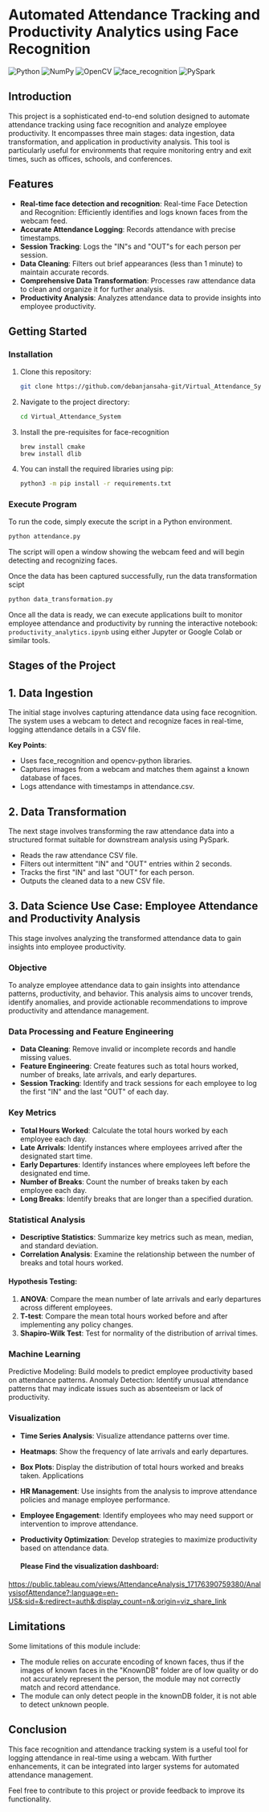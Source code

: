 # Automated Attendance Tracking and Productivity Analytics using Face Recognition
![Python](https://img.shields.io/badge/Python-3.10-python)
![NumPy](https://img.shields.io/badge/NumPy-1.25.2-cyan)
![OpenCV](https://img.shields.io/badge/OpenCV-4.9-blue)
![face_recognition](https://img.shields.io/badge/face--recognition-1.3.0-brown)
![PySpark](https://img.shields.io/badge/Pyspark-3.5.1-orange)

## Introduction

This project is a sophisticated end-to-end solution designed to automate attendance tracking using face recognition and analyze employee productivity. It encompasses three main stages: data ingestion, data transformation, and application in productivity analysis. This tool is particularly useful for environments that require monitoring entry and exit times, such as offices, schools, and conferences.


## Features
- **Real-time face detection and recognition**: Real-time Face Detection and Recognition: Efficiently identifies and logs known faces from the webcam feed.
- **Accurate Attendance Logging**: Records attendance with precise timestamps.
- **Session Tracking**: Logs the "IN"s and "OUT"s for each person per session.
- **Data Cleaning**: Filters out brief appearances (less than 1 minute) to maintain accurate records.
- **Comprehensive Data Transformation**: Processes raw attendance data to clean and organize it for further analysis.
- **Productivity Analysis**: Analyzes attendance data to provide insights into employee productivity.


## Getting Started

### Installation

1. Clone this repository:
   ```bash
   git clone https://github.com/debanjansaha-git/Virtual_Attendance_System
   ```
2. Navigate to the project directory:
   ```bash
   cd Virtual_Attendance_System
   ```

3. Install the pre-requisites for face-recognition
   ```
   brew install cmake
   brew install dlib
   ```

4. You can install the required libraries using pip:
   ```bash
   python3 -m pip install -r requirements.txt
   ```

### Execute Program

To run the code, simply execute the script in a Python environment. 
   ```bash
   python attendance.py
   ```

The script will open a window showing the webcam feed and will begin detecting and recognizing faces.

Once the data has been captured successfully, run the data transformation scipt
   ```bash
   python data_transformation.py
   ```

Once all the data is ready, we can execute applications built to monitor employee attendance and productivity by running the interactive notebook: `productivity_analytics.ipynb` using either Jupyter or Google Colab or similar tools.

## Stages of the Project

## 1. Data Ingestion

The initial stage involves capturing attendance data using face recognition. The system uses a webcam to detect and recognize faces in real-time, logging attendance details in a CSV file.

**Key Points**:

- Uses face_recognition and opencv-python libraries.
- Captures images from a webcam and matches them against a known database of faces.
- Logs attendance with timestamps in attendance.csv.


## 2. Data Transformation

The next stage involves transforming the raw attendance data into a structured format suitable for downstream analysis using PySpark.

- Reads the raw attendance CSV file.
- Filters out intermittent "IN" and "OUT" entries within 2 seconds.
- Tracks the first "IN" and last "OUT" for each person.
- Outputs the cleaned data to a new CSV file.

## 3. Data Science Use Case: Employee Attendance and Productivity Analysis

This stage involves analyzing the transformed attendance data to gain insights into employee productivity.

### Objective
To analyze employee attendance data to gain insights into attendance patterns, productivity, and behavior. This analysis aims to uncover trends, identify anomalies, and provide actionable recommendations to improve productivity and attendance management.

### Data Processing and Feature Engineering
- **Data Cleaning**: Remove invalid or incomplete records and handle missing values.
- **Feature Engineering**: Create features such as total hours worked, number of breaks, late arrivals, and early departures.
- **Session Tracking**: Identify and track sessions for each employee to log the first "IN" and the last "OUT" of each day.

### Key Metrics
- **Total Hours Worked**: Calculate the total hours worked by each employee each day.
- **Late Arrivals**: Identify instances where employees arrived after the designated start time.
- **Early Departures**: Identify instances where employees left before the designated end time.
- **Number of Breaks**: Count the number of breaks taken by each employee each day.
- **Long Breaks**: Identify breaks that are longer than a specified duration.

### Statistical Analysis
- **Descriptive Statistics**: Summarize key metrics such as mean, median, and standard deviation.
- **Correlation Analysis**: Examine the relationship between the number of breaks and total hours worked.

#### Hypothesis Testing:
1. **ANOVA**: Compare the mean number of late arrivals and early departures across different employees.
2. **T-test**: Compare the mean total hours worked before and after implementing any policy changes.
3. **Shapiro-Wilk Test**: Test for normality of the distribution of arrival times.

### Machine Learning
Predictive Modeling: Build models to predict employee productivity based on attendance patterns.
Anomaly Detection: Identify unusual attendance patterns that may indicate issues such as absenteeism or lack of productivity.

### Visualization
- **Time Series Analysis**: Visualize attendance patterns over time.
- **Heatmaps**: Show the frequency of late arrivals and early departures.
- **Box Plots**: Display the distribution of total hours worked and breaks taken.
Applications
- **HR Management**: Use insights from the analysis to improve attendance policies and manage employee performance.
- **Employee Engagement**: Identify employees who may need support or intervention to improve attendance.
- **Productivity Optimization**: Develop strategies to maximize productivity based on attendance data.

  #### Please Find the visualization dashboard:

https://public.tableau.com/views/AttendanceAnalysis_17176390759380/AnalysisofAttendance?:language=en-US&:sid=&:redirect=auth&:display_count=n&:origin=viz_share_link
  

## Limitations
Some limitations of this module include:

- The module relies on accurate encoding of known faces, thus if the images of known faces in the "KnownDB" folder are of low quality or do not accurately represent the person, the module may not correctly match and record attendance.
- The module can only detect people in the knownDB folder, it is not able to detect unknown people.

## Conclusion

This face recognition and attendance tracking system is a useful tool for logging attendance in real-time using a webcam. With further enhancements, it can be integrated into larger systems for automated attendance management.

Feel free to contribute to this project or provide feedback to improve its functionality.
